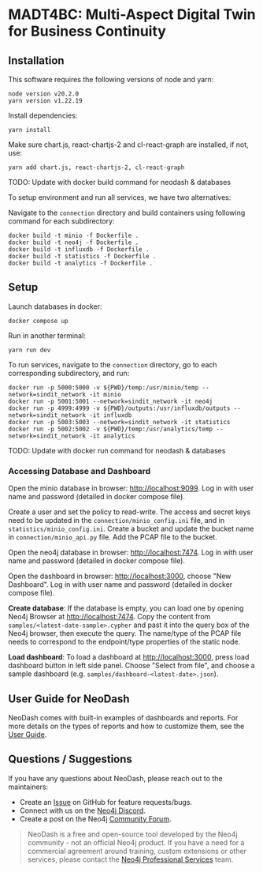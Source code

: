 # MADT4BC: Multi-Aspect Digital Twin for Business Continuity

## Installation

This software requires the following versions of node and yarn:

```
node version v20.2.0
yarn version v1.22.19
```

Install dependencies:

```
yarn install
```

Make sure chart.js, react-chartjs-2 and cl-react-graph are installed, if not, use:

```
yarn add chart.js, react-chartjs-2, cl-react-graph
```

TODO: Update with docker build command for neodash & databases

To setup environment and run all services, we have two alternatives:

Navigate to the `connection` directory and build containers using following command for each subdirectory:

```
docker build -t minio -f Dockerfile .
docker build -t neo4j -f Dockerfile .
docker build -t influxdb -f Dockerfile .
docker build -t statistics -f Dockerfile .
docker build -t analytics -f Dockerfile .
```


## Setup

Launch databases in docker:

```
docker compose up
```

Run in another terminal:

```
yarn run dev
```

To run services, navigate to the `connection` directory, go to each corresponding subdirectory, and run: 

```
docker run -p 5000:5000 -v ${PWD}/temp:/usr/minio/temp --network=sindit_network -it minio
docker run -p 5001:5001 --network=sindit_network -it neo4j
docker run -p 4999:4999 -v ${PWD}/outputs:/usr/influxdb/outputs --network=sindit_network -it influxdb
docker run -p 5003:5003 --network=sindit_network -it statistics
docker run -p 5002:5002 -v ${PWD}/temp:/usr/analytics/temp --network=sindit_network -it analytics
```

TODO: Update with docker run command for neodash & databases

### Accessing Database and Dashboard

Open the minio database in browser: [http://localhost:9099](http://localhost:9099).
Log in with user name and password (detailed in docker compose file).

Create a user and set the policy to read-write. The access and secret keys need to be updated in the `connection/minio_config.ini` file, and in `statistics/minio_config.ini`.
Create a bucket and update the bucket name in `connection/minio_api.py` file. Add the PCAP file to the bucket. 

Open the neo4j database in browser: [http://localhost:7474](http://localhost:7474).
Log in with user name and password (detailed in docker compose file).

Open the dashboard in browser: [http://localhost:3000](http://localhost:3000), choose "New Dashboard". 
Log in with user name and password (detailed in docker compose file).

**Create database**: If the database is empty, you can load one by opening Neo4j Browser at [http://localhost:7474](http:localhost:7474). Copy the content from `samples/<latest-date-sample>.cypher` and past it into the query box of the Neo4j browser, then execute the query. The name/type of the PCAP file needs to correspond to the endpoint/type properties of the static node. 

**Load dashboard**: To load a dashboard at [http://localhost:3000](http://localhost:3000), press load dashboard button in left side panel. Choose "Select from file", and choose a sample dashboard (e.g. `samples/dashboard-<latest-date>.json`).

## User Guide for NeoDash

NeoDash comes with built-in examples of dashboards and reports. For more details on the types of reports and how to customize them, see the [User Guide](
https://neo4j.com/labs/neodash/2.2/user-guide/).


## Questions / Suggestions

If you have any questions about NeoDash, please reach out to the maintainers:
- Create an [Issue](https://github.com/neo4j-labs/neodash/issues/new) on GitHub for feature requests/bugs.
- Connect with us on the [Neo4j Discord](https://neo4j.com/developer/discord/).
- Create a post on the Neo4j [Community Forum](https://community.neo4j.com/).

> NeoDash is a free and open-source tool developed by the Neo4j community - not an official Neo4j product. If you have a need for a commercial agreement around training, custom extensions or other services, please contact the [Neo4j Professional Services](https://neo4j.com/professional-services/) team.
